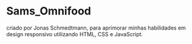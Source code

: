 # Sams_Omnifood

criado por Jonas Schmedtmann, para aprimorar minhas habilidades em design responsivo utilizando HTML, CSS e JavaScript. 
